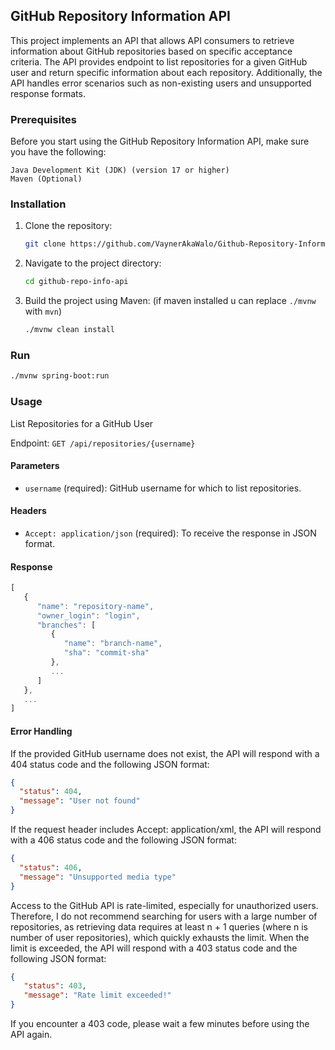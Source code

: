 ## GitHub Repository Information API

This project implements an API that allows API consumers to retrieve information about GitHub repositories based on specific acceptance criteria.
The API provides endpoint to list repositories for a given GitHub user and return specific information about each repository.
Additionally, the API handles error scenarios such as non-existing users and unsupported response formats.

### Prerequisites

Before you start using the GitHub Repository Information API, make sure you have the following:

    Java Development Kit (JDK) (version 17 or higher)
    Maven (Optional)

### Installation

1. Clone the repository:

    ```bash
    git clone https://github.com/VaynerAkaWalo/Github-Repository-Information-API.git
    ```

2. Navigate to the project directory:

    ```bash
    cd github-repo-info-api
    ```

3. Build the project using Maven: (if maven installed u can replace `./mvnw` with `mvn`)

    ```bash
    ./mvnw clean install
    ```

### Run

```bash
./mvnw spring-boot:run
```

### Usage

List Repositories for a GitHub User

Endpoint: `GET /api/repositories/{username}`

#### Parameters

* `username` (required): GitHub username for which to list repositories.

#### Headers

* `Accept: application/json` (required): To receive the response in JSON format.

#### Response

```javascript
[
   {
      "name": "repository-name",
      "owner_login": "login",
      "branches": [
         {
            "name": "branch-name",
            "sha": "commit-sha"
         },
         ...
      ]
   },
   ...
]

```

#### Error Handling

If the provided GitHub username does not exist, the API will respond with a 404 status code and the following JSON format:

```json
{
  "status": 404,
  "message": "User not found"
}
```

If the request header includes Accept: application/xml, the API will respond with a 406 status code and the following JSON format:

```json
{
  "status": 406,
  "message": "Unsupported media type"
}
```

Access to the GitHub API is rate-limited, especially for unauthorized users. Therefore, I do not recommend searching for users with a large number of repositories, as retrieving data requires at least n + 1 queries (where n is number of user repositories), which quickly exhausts the limit. When the limit is exceeded, the API will respond with a 403 status code and the following JSON format:

```json
{
   "status": 403,
   "message": "Rate limit exceeded!"
}
```

If you encounter a 403 code, please wait a few minutes before using the API again.